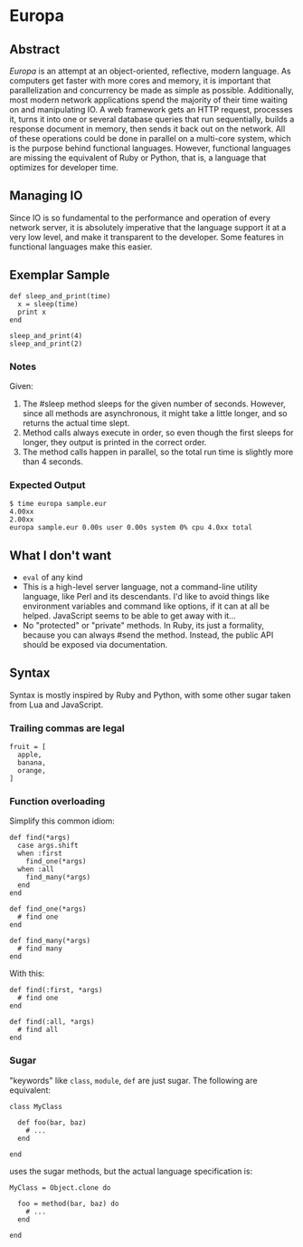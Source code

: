 # Europa

## Abstract

*Europa* is an attempt at an object-oriented, reflective, modern language. As computers get faster with more cores and memory, it is important that parallelization and concurrency be made as simple as possible. Additionally, most modern network applications spend the majority of their time waiting on and manipulating IO. A web framework gets an HTTP request, processes it, turns it into one or several database queries that run sequentially, builds a response document in memory, then sends it back out on the network. All of these operations could be done in parallel on a multi-core system, which is the purpose behind functional languages. However, functional languages are missing the equivalent of Ruby or Python, that is, a language that optimizes for developer time.

## Managing IO

Since IO is so fundamental to the performance and operation of every network server, it is absolutely imperative that the language support it at a very low level, and make it transparent to the developer. Some features in functional languages make this easier.

## Exemplar Sample

    def sleep_and_print(time)
      x = sleep(time)
      print x
    end

    sleep_and_print(4)
    sleep_and_print(2)

### Notes

Given:

1. The #sleep method sleeps for the given number of seconds. However, since all methods are asynchronous, it might take a little longer, and so returns the actual time slept.
2. Method calls always execute in order, so even though the first sleeps for longer, they output is printed in the correct order.
3. The method calls happen in parallel, so the total run time is slightly more than 4 seconds.

### Expected Output

    $ time europa sample.eur
    4.00xx
    2.00xx
    europa sample.eur 0.00s user 0.00s system 0% cpu 4.0xx total



## What I don't want

 * `eval` of any kind
 * This is a high-level server language, not a command-line utility language, like Perl and its descendants. I'd like to avoid things like environment variables and command like options, if it can at all be helped. JavaScript seems to be able to get away with it...
 * No "protected" or "private" methods. In Ruby, its just a formality, because you can always #send the method. Instead, the public API should be exposed via documentation.

## Syntax

Syntax is mostly inspired by Ruby and Python, with some other sugar taken from Lua and JavaScript.

### Trailing commas are legal

    fruit = [
      apple,
      banana,
      orange,
    ]


### Function overloading

Simplify this common idiom:

    def find(*args)
      case args.shift
      when :first
        find_one(*args)
      when :all
        find_many(*args)
      end
    end

    def find_one(*args)
      # find one
    end

    def find_many(*args)
      # find many
    end

With this:

    def find(:first, *args)
      # find one
    end

    def find(:all, *args)
      # find all
    end


### Sugar

"keywords" like `class`, `module`, `def` are just sugar. The following are equivalent:

    class MyClass

      def foo(bar, baz)
        # ...
      end

    end

uses the sugar methods, but the actual language specification is:

    MyClass = Object.clone do

      foo = method(bar, baz) do
        # ...
      end

    end

